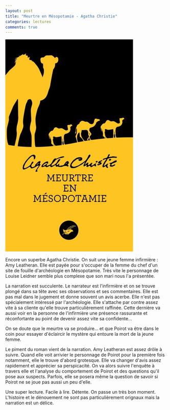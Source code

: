 ```yaml
---
layout: post
title: "Meurtre en Mésopotamie - Agatha Christie"
categories: lectures
comments: true
---
```


![folio](https://raw.githubusercontent.com/homeostasie/bouquins/master/_pics/lv/christie_agatha/meurtre-en-mesopotamie.jpg)

Encore un superbe Agatha Christie. On suit une jeune femme infirmière : Amy Leatheran. Elle est payée pour s'occuper de la femme du chef d'un site de fouille d'archéologie en Mésopotamie. Très vite le personnage de Louise Leidner semble plus complexe que son mari nous l'a présentée.

La narration est succulente. Le narrateur est l'infirmière et on se trouve plongé dans sa tête avec ses observations et ses commentaires. Elle est pas mal dans le jugement et donne souvent un avis acerbe. Elle n'est pas spécialement intéressé par l'archéologie. Elle s'attache par contre assez vite à sa cliente qu'elle trouve particulièrement raffinée. Cette dernière va aussi voir en la personne de l'infirmière une présence rassurante et réconfortante au point de devenir assez vite sa confidente... 

On se doute que le meurtre va se produire... et que Poirot va être dans le coin pour essayer d'éclaircir le mystère qui entoure la mort de la jeune femme.

Le piment du roman vient de la narration. Amy Leatheran est assez drôle à suivre. Quand elle voit arrivier le personnage de Poirot pour la première fois notamment, elle le trouve d'abord grotesque. Elle va changer d'avis assez rapidement et apprécier sa perspicacité. On va alors suivre l'enquête à travers elle et l'analyse du comportement de Poirot et des questions qu'il pose aux suspects. Parfois, elle se posera même la question de savoir si Poirot ne se joue pas aussi un peu d'elle. 

Une super lecture. Facile à lire. Détente. On passe un très bon moment. L'histoire et le dénouement ne sont pas particulièrement orignaux mais la narration est un délice.
